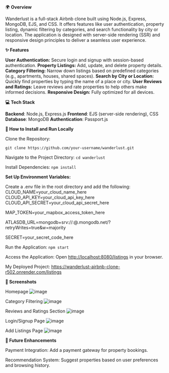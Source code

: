 🌍 **Overview**

Wanderlust is a full-stack Airbnb clone built using Node.js, Express, MongoDB, EJS, and CSS. 
It offers features like user authentication, property listing, dynamic filtering by categories, and search functionality by city or location. 
The application is designed with server-side rendering (SSR) and responsive design principles to deliver a seamless user experience.

**✨ Features**

**User Authentication:** Secure login and signup with session-based authentication.
**Property Listings:** Add, update, and delete property details.
**Category Filtering:** Narrow down listings based on predefined categories (e.g., apartments, houses, shared spaces).
**Search by City or Location:** Quickly find properties by typing the name of a place or city.
**User Reviews and Ratings:** Leave reviews and rate properties to help others make informed decisions.
**Responsive Design:** Fully optimized for all devices.

**💻 Tech Stack**

**Backend**: Node.js, Express.js
**Frontend**: EJS (server-side rendering), CSS
**Database**: MongoDB
**Authentication**: Passport.js

**🚀 How to Install and Run Locally**

Clone the Repository:

```git clone https://github.com/your-username/wanderlust.git```

Navigate to the Project Directory:
```cd wanderlust```

Install Dependencies:
```npm install```

**Set Up Environment Variables:**

Create a .env file in the root directory and add the following:
CLOUD_NAME=your_cloud_name_here
CLOUD_API_KEY=your_cloud_api_key_here
CLOUD_API_SECRET=your_cloud_api_secret_here

MAP_TOKEN=your_mapbox_access_token_here

ATLASDB_URL=mongodb+srv://<username>:<password>@<cluster-name>.mongodb.net/<database-name>?retryWrites=true&w=majority

SECRET=your_secret_code_here

Run the Application:
```npm start``` 

Access the Application:
Open [http://localhost:8080/listings](url) in your browser.

My Deployed Project:
[https://wanderlust-airbnb-clone-r502.onrender.com/listings
](url)

**📸 Screenshots**

Homepage
![image](https://github.com/user-attachments/assets/07df0629-7c01-4a40-953d-1d88910f217d)

Category Filtering
![image](https://github.com/user-attachments/assets/2f1a5d63-8c9e-4f12-94ef-75b54d534842)

Reviews and Ratings Section
![image](https://github.com/user-attachments/assets/b7fd9713-2855-446e-a2f7-e8e156c035bb)

Login/Signup Page
![image](https://github.com/user-attachments/assets/693344ea-ed76-46d2-b58c-a66857fcc6d9)

Add Listings Page
![image](https://github.com/user-attachments/assets/112c2279-c297-470f-b46d-5c6e57135386)


**🌟 Future Enhancements**

Payment Integration: Add a payment gateway for property bookings.

Recommendation System: Suggest properties based on user preferences and browsing history.
